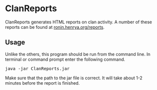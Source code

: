 # ClanReports

ClanReports generates HTML reports on clan activity. A number of these reports can be found at [ronin.henrya.org/reports](http://ronin.henrya.org/reports).

## Usage

Unlike the others, this program should be run from the command line. In terminal or command prompt enter the following command.
<pre>java -jar ClanReports.jar</pre>

Make sure that the path to the jar file is correct. It will take about 1-2 minutes before the report is finished.
